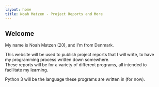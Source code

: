 ```yaml
---
layout: home
title: Noah Matzen - Project Reports and More
---
```

## **Welcome**

My name is Noah Matzen (20), and I'm from Denmark.

This website will be used to publish project reports that I will write, to have my programming process written down somewhere.  
These reports will be for a variety of different programs, all intended to facilitate my learning.  

Python 3 will be the language these programs are written in (for now).
